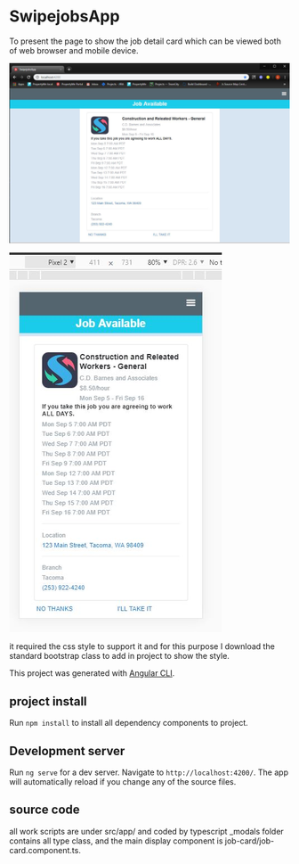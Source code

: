 # SwipejobsApp

To present the page to show the job detail card which can be viewed both of web browser and mobile device.  

![Web browser view](https://raw.githubusercontent.com/hardin253874/img/master/swipeImage-1.JPG)


![mobile simulation view](https://raw.githubusercontent.com/hardin253874/img/master/swipeImage-2.JPG)

it required the css style to support it and for this purpose I download the standard bootstrap class to add in project to show the style. 

This project was generated with [Angular CLI](https://github.com/angular/angular-cli).

## project install

Run `npm install` to install all dependency components to project. 

## Development server

Run `ng serve` for a dev server. Navigate to `http://localhost:4200/`. The app will automatically reload if you change any of the source files.

## source code
all work scripts are under src/app/ and coded by typescript _modals folder contains all type class, and the main display component is job-card/job-card.component.ts.
